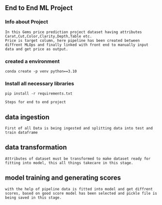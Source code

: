 ## End to End ML Project

### Info about Project 
```
In this Gems price prediction project dataset having attributes Carat,Cut,Color,Clarity,Depth,Table etc.
Price is target column, here pipeline has been created between diffrent MLOps and finally linked with front end to manually input data and get price as output. 

```

### created a environment
```
conda create -p venv python==3.10
```
### Install all necessary libraries
```
pip install -r requirements.txt
```
```
Steps for end to end project
```
## data ingestion
```
First of all Data is being ingested and splitting data into test and train dataframe

```
## data transformation
```
Attributes of dataset must be transformed to make dataset ready for fitting into model, this all things takecare in this stage.

```
## model training and generating scores  
```
with the help of pipeline data is fitted into model and get diffrent scores, based on good score model has been selected and pickle file is being saved in this stage.  

```